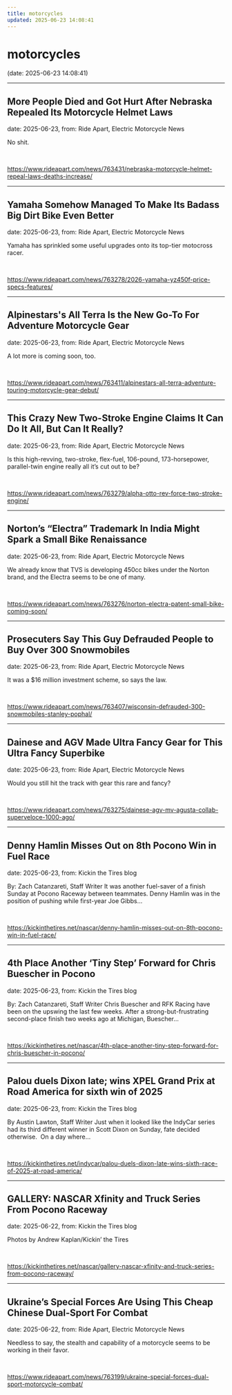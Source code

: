 ```yaml
---
title: motorcycles
updated: 2025-06-23 14:08:41
---
```


# motorcycles

(date: 2025-06-23 14:08:41)

---

## More People Died and Got Hurt After Nebraska Repealed Its Motorcycle Helmet Laws

date: 2025-06-23, from: Ride Apart, Electric Motorcycle News

No shit.  

<br> 

<https://www.rideapart.com/news/763431/nebraska-motorcycle-helmet-repeal-laws-deaths-increase/>

---

## Yamaha Somehow Managed To Make Its Badass Big Dirt Bike Even Better

date: 2025-06-23, from: Ride Apart, Electric Motorcycle News

Yamaha has sprinkled some useful upgrades onto its top-tier motocross racer. 
 

<br> 

<https://www.rideapart.com/news/763278/2026-yamaha-yz450f-price-specs-features/>

---

## Alpinestars's All Terra Is the New Go-To For Adventure Motorcycle Gear

date: 2025-06-23, from: Ride Apart, Electric Motorcycle News

A lot more is coming soon, too.  

<br> 

<https://www.rideapart.com/news/763411/alpinestars-all-terra-adventure-touring-motorcycle-gear-debut/>

---

## This Crazy New Two-Stroke Engine Claims It Can Do It All, But Can It Really?

date: 2025-06-23, from: Ride Apart, Electric Motorcycle News

Is this high-revving, two-stroke, flex-fuel, 106-pound, 173-horsepower, parallel-twin engine really all it’s cut out to be?
 

<br> 

<https://www.rideapart.com/news/763279/alpha-otto-rev-force-two-stroke-engine/>

---

## Norton’s “Electra” Trademark In India Might Spark a Small Bike Renaissance

date: 2025-06-23, from: Ride Apart, Electric Motorcycle News

We already know that TVS is developing 450cc bikes under the Norton brand, and the Electra seems to be one of many. 
 

<br> 

<https://www.rideapart.com/news/763276/norton-electra-patent-small-bike-coming-soon/>

---

## Prosecuters Say This Guy Defrauded People to Buy Over 300 Snowmobiles

date: 2025-06-23, from: Ride Apart, Electric Motorcycle News

It was a $16 million investment scheme, so says the law.  

<br> 

<https://www.rideapart.com/news/763407/wisconsin-defrauded-300-snowmobiles-stanley-pophal/>

---

## Dainese and AGV Made Ultra Fancy Gear for This Ultra Fancy Superbike

date: 2025-06-23, from: Ride Apart, Electric Motorcycle News

Would you still hit the track with gear this rare and fancy?
 

<br> 

<https://www.rideapart.com/news/763275/dainese-agv-mv-agusta-collab-superveloce-1000-ago/>

---

## Denny Hamlin Misses Out on 8th Pocono Win in Fuel Race

date: 2025-06-23, from: Kickin the Tires blog

By: Zach Catanzareti, Staff Writer It was another fuel-saver of a finish Sunday at Pocono Raceway between teammates. Denny Hamlin was in the position of pushing while first-year Joe Gibbs&#8230;  

<br> 

<https://kickinthetires.net/nascar/denny-hamlin-misses-out-on-8th-pocono-win-in-fuel-race/>

---

## 4th Place Another ‘Tiny Step’ Forward for Chris Buescher in Pocono

date: 2025-06-23, from: Kickin the Tires blog

By: Zach Catanzareti, Staff Writer Chris Buescher and RFK Racing have been on the upswing the last few weeks. After a strong-but-frustrating second-place finish two weeks ago at Michigan, Buescher&#8230;  

<br> 

<https://kickinthetires.net/nascar/4th-place-another-tiny-step-forward-for-chris-buescher-in-pocono/>

---

## Palou duels Dixon late; wins XPEL Grand Prix at Road America for sixth win of 2025

date: 2025-06-23, from: Kickin the Tires blog

By Austin Lawton, Staff Writer Just when it looked like the IndyCar series had its third different winner in Scott Dixon on Sunday, fate decided otherwise.&#160; On a day where&#8230;  

<br> 

<https://kickinthetires.net/indycar/palou-duels-dixon-late-wins-sixth-race-of-2025-at-road-america/>

---

## GALLERY: NASCAR Xfinity and Truck Series From Pocono Raceway

date: 2025-06-22, from: Kickin the Tires blog

Photos by Andrew Kaplan/Kickin&#8217; the Tires 

<br> 

<https://kickinthetires.net/nascar/gallery-nascar-xfinity-and-truck-series-from-pocono-raceway/>

---

## Ukraine’s Special Forces Are Using This Cheap Chinese Dual-Sport For Combat

date: 2025-06-22, from: Ride Apart, Electric Motorcycle News

Needless to say, the stealth and capability of a motorcycle seems to be working in their favor. 

 

<br> 

<https://www.rideapart.com/news/763199/ukraine-special-forces-dual-sport-motorcycle-combat/>

